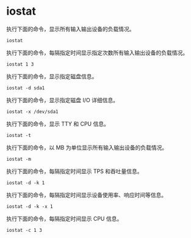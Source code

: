 # iostat

执行下面的命令，显示所有输入输出设备的负载情况。

```
iostat
```

执行下面的命令，每隔指定时间显示指定次数所有输入输出设备的负载情况。

```
iostat 1 3
```

执行下面的命令，显示指定磁盘信息。

```
iostat -d sda1
```

执行下面的命令，显示指定磁盘 I/O 详细信息。

```
iostat -x /dev/sda1
```

执行下面的命令，显示 TTY 和 CPU 信息。

```
iostat -t
```

执行下面的命令，以 MB 为单位显示所有输入输出设备的负载情况。

```
iostat -m
```

执行下面的命令，每隔指定时间显示 TPS 和吞吐量信息。

```
iostat -d -k 1
```

执行下面的命令，每隔指定时间显示设备使用率、响应时间等信息。

```
iostat -d -k -x 1
```

执行下面的命令，每隔指定时间显示 CPU 信息。

```
iostat -c 1 3
```

